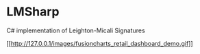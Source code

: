 # LMSharp
C# implementation of Leighton-Micali Signatures

[[http://127.0.0.1/images/fusioncharts_retail_dashboard_demo.gif]]
